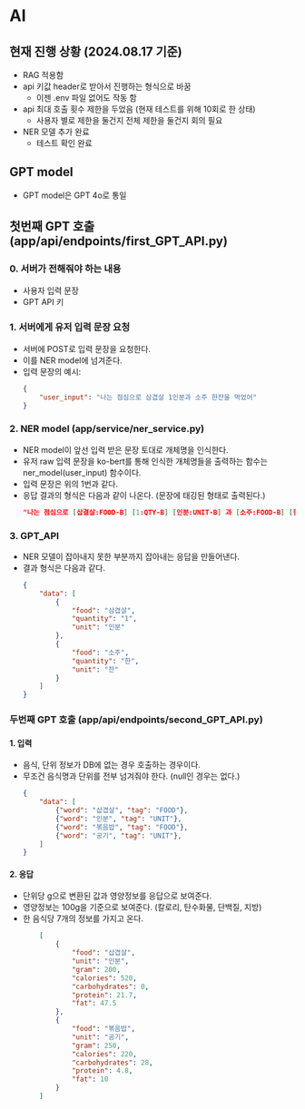 # AI

## 현재 진행 상황 (2024.08.17 기준)
- RAG 적용함
- api 키값 header로 받아서 진행하는 형식으로 바꿈
    - 이젠 .env 파일 없어도 작동 함
- api 최대 호출 횟수 제한을 두었음 (현재 테스트를 위해 10회로 한 상태)
    - 사용자 별로 제한을 둘건지 전체 제한을 둘건지 회의 필요
- NER 모델 추가 완료 
    - 테스트 확인 완료

## GPT model
- GPT model은 GPT 4o로 통일

## 첫번째 GPT 호출 (app/api/endpoints/first_GPT_API.py)

### 0. 서버가 전해줘야 하는 내용
- 사용자 입력 문장
- GPT API 키

### 1. 서버에게 유저 입력 문장 요청 
- 서버에 POST로 입력 문장을 요청한다.
- 이를 NER model에 넘겨준다.
- 입력 문장의 예시:
    ```json 
    {
        "user_input": "나는 점심으로 삼겹살 1인분과 소주 한잔을 먹었어"
    }
    ``` 

### 2. NER model (app/service/ner_service.py)
- NER model이 앞선 입력 받은 문장 토대로 개체명을 인식한다.
- 유저 raw 입력 문장을 ko-bert를 통해 인식한 개체명들을 출력하는 함수는 ner_model(user_input) 함수이다.
- 입력 문장은 위의 1번과 같다.
- 응답 결과의 형식은 다음과 같이 나온다. (문장에 태깅된 형태로 출력된다.)
    ```json
    "나는 점심으로 [삽결살:FOOD-B] [1:QTY-B] [인분:UNIT-B] 과 [소주:FOOD-B] [한:QTY-B] [잔:UNIT-B] 을 먹었어"
    ```

### 3. GPT_API 
- NER 모델이 잡아내지 못한 부분까지 잡아내는 응답을 만들어낸다.
- 결과 형식은 다음과 같다.
    ```json
    {
        "data": [
            {
                "food": "삼겹살",
                "quantity": "1",
                "unit": "인분"
            },
            {
                "food": "소주",
                "quantity": "한",
                "unit": "잔"
            }
        ]
    }
    ```

### 두번째 GPT 호출 (app/api/endpoints/second_GPT_API.py)

#### 1. 입력
- 음식, 단위 정보가 DB에 없는 경우 호출하는 경우이다.
- 무조건 음식명과 단위를 전부 넘겨줘야 한다. (null인 경우는 없다.)
    ```json
    {
        "data": [
            {"word": "삽겹살", "tag": "FOOD"},
            {"word": "인분", "tag": "UNIT"},
            {"word": "볶음밥", "tag": "FOOD"},
            {"word": "공기", "tag": "UNIT"},
        ]
    }
    ``` 

#### 2. 응답
- 단위당 g으로 변환된 값과 영양정보를 응답으로 보여준다. 
- 영양정보는 100g을 기준으로 보여준다. (칼로리, 탄수화물, 단백질, 지방)
- 한 음식당 7개의 정보를 가지고 온다.
    ```json
        [
            {
                "food": "삽겹살",
                "unit": "인분",
                "gram": 200,
                "calories": 520,
                "carbohydrates": 0,
                "protein": 21.7,
                "fat": 47.5
            },
            {
                "food": "볶음밥",
                "unit": "공기",
                "gram": 250,
                "calories": 220,
                "carbohydrates": 28,
                "protein": 4.8,
                "fat": 10
            }
        ]
    ``` 